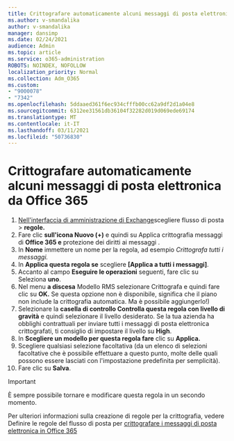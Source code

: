 ```yaml
---
title: Crittografare automaticamente alcuni messaggi di posta elettronica da Office 365
ms.author: v-smandalika
author: v-smandalika
manager: dansimp
ms.date: 02/24/2021
audience: Admin
ms.topic: article
ms.service: o365-administration
ROBOTS: NOINDEX, NOFOLLOW
localization_priority: Normal
ms.collection: Adm_O365
ms.custom:
- "9000078"
- "7342"
ms.openlocfilehash: 5ddaaed361f6ec934cfffb00cc62a9df2d1a04e8
ms.sourcegitcommit: 6312ee31561db36104f32282d019d069ede69174
ms.translationtype: MT
ms.contentlocale: it-IT
ms.lasthandoff: 03/11/2021
ms.locfileid: "50736830"
---
```

# <a name="automatically-encrypt-certain-email-messages-from-office-365"></a>Crittografare automaticamente alcuni messaggi di posta elettronica da Office 365

1. [Nell'interfaccia di amministrazione di Exchange](https://outlook.office365.com/ecp/)scegliere flusso di posta > **regole.** 
2. Fare clic **sull'icona Nuovo (+)** e quindi su Applica crittografia messaggi di **Office 365 e** protezione dei diritti ai messaggi .
3. In **Nome** immettere un nome per la regola, ad esempio *Crittografa tutti i messaggi.*
4. In **Applica questa regola se** scegliere **[Applica a tutti i messaggi]**. 
5. Accanto al campo **Eseguire le operazioni** seguenti, fare clic su Seleziona **uno**. 
6. Nel menu **a discesa** Modello RMS selezionare Crittografa e quindi fare clic su **OK.**  Se questa opzione non è disponibile, significa che il piano non include la crittografia automatica. Ma è possibile aggiungerlo!)
7. Selezionare la **casella di controllo Controlla questa regola con livello di gravità** e quindi selezionare il livello desiderato. Se la tua azienda ha obblighi contrattuali per inviare tutti i messaggi di posta elettronica crittografati, ti consiglio di impostare il livello su **High**.
8. In **Scegliere un modello per questa regola fare** clic su **Applica.** 
9. Scegliere qualsiasi selezione facoltativa (da un elenco di selezioni facoltative che è possibile effettuare a questo punto, molte delle quali possono essere lasciati con l'impostazione predefinita per semplicità).
10. Fare clic su **Salva**.

> [!IMPORTANT]
> È sempre possibile tornare e modificare questa regola in un secondo momento.

Per ulteriori informazioni sulla creazione di regole per la crittografia, vedere Definire le regole del flusso di posta per [crittografare i messaggi di posta elettronica in Office 365](https://docs.microsoft.com/microsoft-365/compliance/define-mail-flow-rules-to-encrypt-email)

